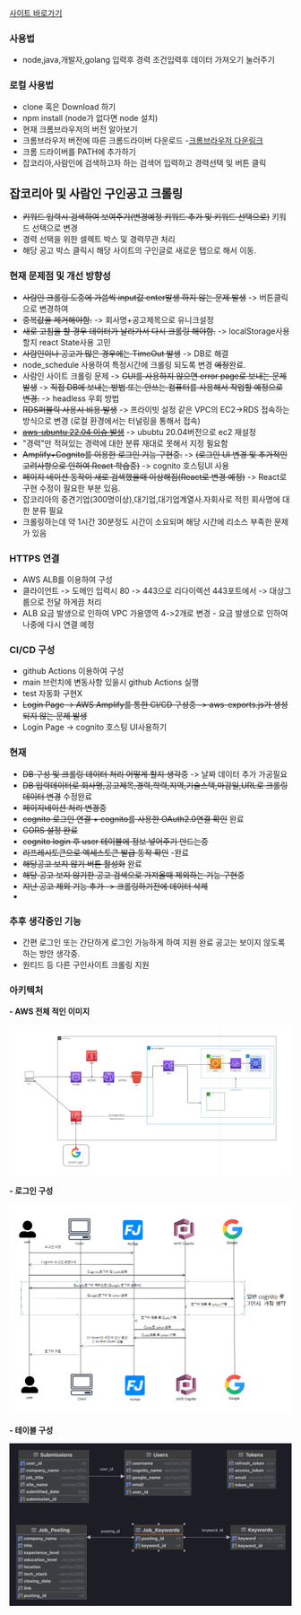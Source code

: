 
[사이트 바로가기](https://findjob.lsapee.com)

### 사용법
 - node,java,개발자,golang 입력후 경력 조건입력후 데이터 가져오기 눌러주기

### 로컬 사용법
 - clone 혹은 Download 하기
 - npm install (node가 없다면 node 설치)
 - 현재 크롬브라우저의 버전 알아보기
 - 크롬브라우저 버전에 따른 크롬드라이버 다운로드 -[크롬브라우저 다운링크](https://chromedriver.chromium.org/downloads/version-selection)
 - 크롬 드라이버를 PATH에 추가하기
 - 잡코리아,사람인에 검색하고자 하는 검색어 입력하고 경력선택 및 버튼 클릭

## 잡코리아 및 사람인 구인공고 크롤링

 - ~~키워드 입력시 검색하여 보여주기(변경예정 키워드 추가 및 키워드 선택으로)~~ 키워드 선택으로 변경
 - 경력 선택을 위한 셀렉트 박스 및 경력무관 처리
 - 해당 공고 박스 클릭시 해당 사이트의 구인글로 새로운 탭으로 해서 이동.

### 현재 문제점 및 개선 방향성
 
 - ~~사람인 크롤링 도중에 가씀씩 input값 enter발생 하지 않는 문제 발생~~ -> 버튼클릭으로 변경하여
 - ~~중복값을 제거해야함.~~ -> 회사명+공고제목으로 유니크설정 
 - ~~새로 고침을 할 경우 데이터가 날라가서 다시 크롤링 해야함.~~ -> localStorage사용할지 react State사용 고민
 - ~~사람인이나 공고가 많은 경우에는 TimeOut 발생~~ -> DB로 해결
 - node_schedule 사용하여 특정시간에 크롤링 되도록 변경 ~~예정~~완료.
 - 사람인 사이트 크롤링 문제 -> ~~GUI를 사용하지 않으면 error page로 보내는 문제 발생~~ -> ~~직접 DB에 보내는 방법 또는 안쓰는 컴퓨터를 사용해서 작업할 예정으로 변경.~~ -> headless 우회 방법
 - ~~RDS퍼블릭 사용시 비용 발생~~ -> 프라이빗 설정 같은 VPC의 EC2->RDS 접속하는 방식으로 변경 (로컬 환경에서는 터널링을 통해서 접속)
 - ~~[aws-ubuntu 22.04 이슈 발생](https://bugs.launchpad.net/ubuntu/+source/linux-aws/+bug/2058480)~~ -> ububtu 20.04버전으로 ec2 재설정
 - "경력"만 적혀있는 경력에 대한 분류 재대로 못해서 지정 필요함
 - ~~Amplify+Cognito를 이용한 로그인 기능 구현중.~~ -> ~~(로그인 UI 변경 및 추가적인 고려사항으로 인하여 React 학습중)~~ -> cognito 호스팅UI 사용
 - ~~페이지 네이션 동작이 새로 검색했을때 이상해짐(React로 변경 예정)~~ -> React로 구현 수정이 필요한 부분 있음.
 - 잡코리아의 중견기업(300명이상),대기업,대기업계열사.자회사로 적힌 회사명에 대한 분류 필요
 - 크롤링하는데 약 1시간 30분정도 시간이 소요되며 해당 시간에 리소스 부족한 문제가 있음
### HTTPS 연결

 - AWS ALB를 이용하여 구성
 - 클라이언트 -> 도메인 입력시 80 -> 443으로 리다이렉션 443포트에서 -> 대상그룹으로 전달 하게끔 처리
 - ALB 요금 발생으로 인하여 VPC 가용영역 4->2개로 변경 - 요금 발생으로 인하여 나중에 다시 연결 예정

### CI/CD 구성

 -  github Actions 이용하여 구성
 -  main 브런치에 변동사항 있을시 github Actions 실행
 -  test 자동화 구현X
 -  ~~Login Page -> AWS Amplify를 통한 CI/CD 구성중 -> aws-exports.js가 생성되지 않는 문제 발생~~
 - Login Page -> cognito 호스팅 UI사용하기

### 현재

- ~~DB 구성 및 크롤링 데이터 처리 어떻게 할지 생각중~~ -> 날짜 데이터 추가 가공필요
- ~~DB 입력데이터로 회사명,공고제목,경력,학력,지역,기술스택,마감일,URL로 크롤링 데이터 변경~~ 수정완료
- ~~페이지네이션 처리 변경중~~
- ~~cognito 로그인 연결 + cognito를 사용한 OAuth2.0연결 확인~~ 완료
- ~~CORS 설정 완료~~
- ~~cognito login 후 user 테이블에 정보 넣어주기 만드는중~~
- ~~리프레시토큰으로 엑세스토큰 발급 동작 확인~~ -완료
- ~~해당공고 보지 않기 버튼 활성화~~ 완료
- ~~해당 공고 보지 않기한 공고 검색으로 가져올때 제외하는 기능 구현중~~
- ~~지난 공고 제외 기능 추가 -> 크롤링하기전에 데이터 삭제~~
- 

### 추후 생각중인 기능

- 간편 로그인 또는 간단하게 로그인 가능하게 하여 지원 완료 공고는 보이지 않도록 하는 방안 생각중.
- 원티드 등 다른 구인사이트 크롤링 지원

### 아키텍처

**- AWS 전체 적인 이미지**

<img src="architecture_images/Aws_act.png">


**- 로그인 구성**

<img src="architecture_images/Login_act.png">

**- 테이블 구성**

<img src="architecture_images/findJob.png">